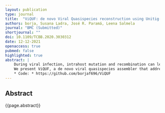 ```yaml
---
layout: publication
type: journal
title:  "ViQUF: de novo Viral Quasispecies reconstruction using Unitig-based Flow networks"
authors: borja, Susana Ladra, José R. Paramá, Leena Salmela
journal: "BMC (Submitted)"
shortjournal: ""
doi: 10.1109/TCBB.2020.3030312
date: 12-12-2021
openaccess: true
pubmed: false
highlighted: true
abstract: |
    During viral infection, intrahost mutation and recombination can lead to significant evolution, resulting in a population of viruses that harbor multiple haplotypes. The task of reconstructing these haplotypes from short-read sequencing data is called viral quasispecies assembly, and it can be categorized as a multiassembly problem. We consider the de novo version of the problem, where no reference is available. 
    We present ViQUF, a de novo viral quasispecies assembler that addresses haplotype assembly and quantification. ViQUF obtains a first draft of the assembly graph from a de Bruijn graph. Then, solving a min-cost flow over a flow network built for each pair of adjacent vertices based on their paired-end information creates an approximate paired assembly graph with suggested frequency values as edge labels, which is the first frequency estimation. Then, original haplotypes are obtained through a greedy path reconstruction guided by a min-cost flow solution in the approximate paired assembly graph. ViQUF outputs the contigs with their frequency estimations. Results on real and simulated data show that ViQUF is at least four times faster using at most half of the memory than previous methods, while maintaining, and in some cases outperforming, the high quality of assembly and frequency estimation of overlap graph-based methodologies, which are known to be more accurate but slower than the de Bruijn graph-based approaches.
    * Code: * https://github.com/borjaf696/ViQUF
---
```


## Abstract

{{page.abstract}}
